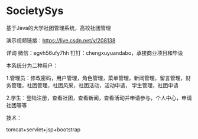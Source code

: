 # SocietySys
基于Java的大学社团管理系统，高校社团管理

演示视频链接：https://live.csdn.net/v/208138

详询 微信：egvh56ufy7hh 钉钉：chengxuyuandabo，承接商业项目和毕设

本系统分为二种用户：

1.管理员：修改密码，用户管理，角色管理，菜单管理，新闻管理，留言管理，财务管理，社团管理，社团风采，社团活动，活动申请， 学生管理，社团申请

2.学生：登陆注册，查看社团，查看新闻，查看活动并申请参与，个人中心，申请社团等等

技术：

tomcat+servlet+jsp+bootstrap
